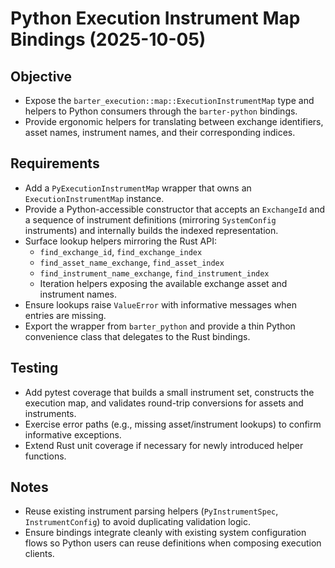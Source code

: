 # Python Execution Instrument Map Bindings (2025-10-05)

## Objective
- Expose the `barter_execution::map::ExecutionInstrumentMap` type and helpers to Python
  consumers through the `barter-python` bindings.
- Provide ergonomic helpers for translating between exchange identifiers, asset names,
  instrument names, and their corresponding indices.

## Requirements
- Add a `PyExecutionInstrumentMap` wrapper that owns an `ExecutionInstrumentMap` instance.
- Provide a Python-accessible constructor that accepts an `ExchangeId` and a sequence of
  instrument definitions (mirroring `SystemConfig` instruments) and internally builds the
  indexed representation.
- Surface lookup helpers mirroring the Rust API:
  - `find_exchange_id`, `find_exchange_index`
  - `find_asset_name_exchange`, `find_asset_index`
  - `find_instrument_name_exchange`, `find_instrument_index`
  - Iteration helpers exposing the available exchange asset and instrument names.
- Ensure lookups raise `ValueError` with informative messages when entries are missing.
- Export the wrapper from `barter_python` and provide a thin Python convenience class that
  delegates to the Rust bindings.

## Testing
- Add pytest coverage that builds a small instrument set, constructs the execution map,
  and validates round-trip conversions for assets and instruments.
- Exercise error paths (e.g., missing asset/instrument lookups) to confirm informative
  exceptions.
- Extend Rust unit coverage if necessary for newly introduced helper functions.

## Notes
- Reuse existing instrument parsing helpers (`PyInstrumentSpec`, `InstrumentConfig`) to
  avoid duplicating validation logic.
- Ensure bindings integrate cleanly with existing system configuration flows so Python
  users can reuse definitions when composing execution clients.
